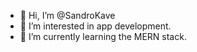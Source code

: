 - 👋 Hi, I’m @SandroKave
- 👀 I’m interested in app development.
- 🌱 I’m currently learning the MERN stack.

<!---
SandroKave/SandroKave is a ✨ special ✨ repository because its `README.md` (this file) appears on your GitHub profile.
You can click the Preview link to take a look at your changes.
--->
